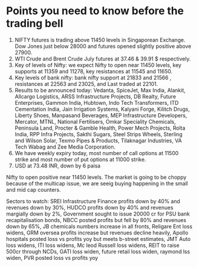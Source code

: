 # Points you need to know before the trading bell
1. NIFTY futures is trading above 11450 levels in Singaporean Exchange. Dow Jones just below 28000 and futures opened slightly positive above 27900.
2. WTI Crude and Brent Crude July futures at 37.46 & 39.91 $ respectively. 
3. Key of levels of Nifty: we expect Nifty to open near 11450 levels, key supports at 11359 and 11278, key resistances at 11545 and 11650.
4. Key levels of bank nifty: bank nifty support at 21833 and 21566 , resistances at 22563 and 23025, and Last traded at 22101.
5. Results to be announced today: Vedanta, SpiceJet, Max India, Alankit, Allcargo Logistics, ARSS Infrastructure Projects, DB Realty, Future Enterprises, Gammon India, Hubtown, Indo Tech Transformers, ITD Cementation India, Jain Irrigation Systems, Kalyani Forge, Kilitch Drugs, Liberty Shoes, Manpasand Beverages, MEP Infrastructure Developers, Mercator, MTNL, National Fertilisers, Omkar Speciality Chemicals, Peninsula Land, Procter & Gamble Health, Power Mech Projects, Rolta India, RPP Infra Projects, Sakthi Sugars, Steel Strips Wheels, Sterling and Wilson Solar, Texmo Pipes & Products, Tilaknagar Industries, VA Tech Wabag and Zee Media Corporation.
6. We have weekly expiry today, most number of call options at 11500 strike and most number of put options at 11000 strike.
7. USD at 73.48 INR, down by 6 paisa

Nifty to open positive near 11450 levels. The market is going to be choppy because of the multicap issue, we are seeig buying happening in the small and mid cap counters.

Sectors to watch: SREI Infrastructure Finance profits down by 40% and revenues down by 30%, HUDCO profits down by 40% and revenues margially down by 2%, Government sought to issue 20000 cr for PSU bank recapitalisation bonds, NBCC posted profits but fell by 80% and revenues down by 65%, JB chemicals numbers increase in all fronts, Religare Ent loss widens, GRM oversea profits increase but revenues decline heavily, Apollo hospitals posted loss vs profits yoy but meets b-street estimates, JMT Auto loss widens, ITI loss widens, Mc leod Russell loss widens, REIT to raise 500cr through NCDs, GATI loss widen, future retail loss widen, raymond lss widen, PVR posted loss vs profits yoy
